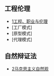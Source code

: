 ## 工程伦理

- [1工程、职业与伦理](EngineeringEthics/1工程、职业与伦理.md)
- [工厂模式]
- [原型模式]
- [代理模式]

## 自然辩证法

- [2马克思主义自然观](DialecticsOfNature/2马克思主义自然观.md)

